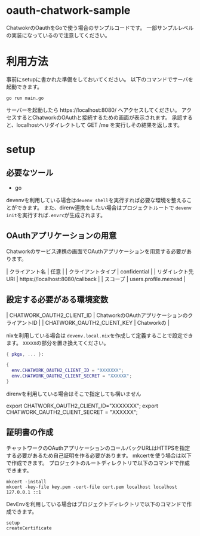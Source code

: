 # oauth-chatwork-sample

ChatwokrのOauthをGoで使う場合のサンプルコードです。
一部サンプルレベルの実装になっているので注意してください。

# 利用方法

事前にsetupに書かれた準備をしておいてください。
以下のコマンドでサーバを起動できます。

```
go run main.go
```

サーバーを起動したら https://localhost:8080/ へアクセスしてください。
アクセスするとChatworkのOAuthと接続するための画面が表示されます。
承認すると、localhostへリダイレクトして GET /me を実行しその結果を返します。

# setup

## 必要なツール

* go

devenvを利用している場合は`devenv shell`を実行すれば必要な環境を整えることができます。
また、direnv連携をしたい場合はプロジェクトルートで `devenv init`を実行すれば`.envrc`が生成されます。

## OAuthアプリケーションの用意

Chatworkのサービス連携の画面でOAuthアプリケーションを用意する必要があります。

| クライアント名     | 任意                            |
| クライアントタイプ | confidential                    |
| リダイレクト先URI  | https://localhost:8080/callback |
| スコープ           | users.profile.me:read           |


## 設定する必要がある環境変数

| CHATWORK_OAUTH2_CLIENT_ID | ChatworkのOAuthアプリケーションのクライアントID |
| CHATWORK_OAUTH2_CLIENT_KEY | Chatworkの |

nixを利用している場合は `devenv.local.nix`を作成して定義することで設定できます。
`XXXXX`の部分を置き換えてください。

```nix
{ pkgs, ... }:

{
  env.CHATWORK_OAUTH2_CLIENT_ID = "XXXXXXX";
  env.CHATWORK_OAUTH2_CLIENT_SECRET = "XXXXXX";
}

```

direnvを利用している場合はそこで指定しても構いません

export CHATWORK_OAUTH2_CLIENT_ID="XXXXXXX";
export CHATWORK_OAUTH2_CLIENT_SECRET = "XXXXXX";

## 証明書の作成

チャットワークのOAuthアプリケーションのコールバックURLはHTTPSを指定する必要があるため自己証明を作る必要があります。
mkcertを使う場合は以下で作成できます。
プロジェクトのルートディレクトリで以下のコマンドで作成できます。

```
mkcert -install
mkcert -key-file key.pem -cert-file cert.pem localhost localhost 127.0.0.1 ::1
```

DevEnvを利用している場合はプロジェクトディレクトリで以下のコマンドで作成できます。

```
setup
createCertificate
```
